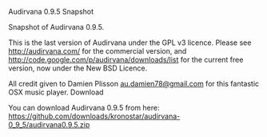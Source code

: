 Audirvana 0.9.5 Snapshot

Snapshot of Audirvana 0.9.5.

This is the last version of Audirvana under the GPL v3 licence. Please see http://audirvana.com/ for the commercial version, and http://code.google.com/p/audirvana/downloads/list for the current free version, now under the New BSD Licence.

All credit given to Damien Plisson au.damien78@gmail.com for this fantastic OSX music player.
Download

You can download Audirvana 0.9.5 from here: https://github.com/downloads/kronostar/audirvana-0_9_5/audirvana0.9.5.zip
